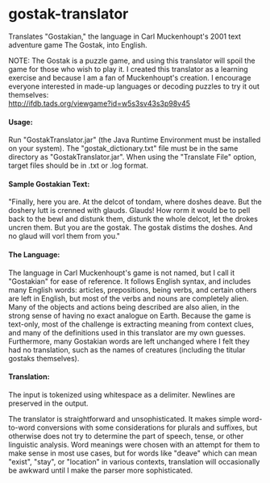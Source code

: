 # gostak-translator
Translates "Gostakian," the language in Carl Muckenhoupt's 2001 text adventure game The Gostak, into English.

NOTE: The Gostak is a puzzle game, and using this translator will spoil the game for those who wish to play it.
I created this translator as a learning exercise and because I am a fan of Muckenhoupt's creation.
I encourage everyone interested in made-up languages or decoding puzzles to try it out themselves:  
http://ifdb.tads.org/viewgame?id=w5s3sv43s3p98v45

#### Usage:
Run "GostakTranslator.jar" (the Java Runtime Environment must be installed on your system). The "gostak_dictionary.txt" file must be in the same directory as "GostakTranslator.jar". When using the "Translate File" option, target files should be in .txt or .log format.

#### Sample Gostakian Text:
"Finally, here you are. At the delcot of tondam, where doshes deave. But the doshery lutt is crenned with glauds.
Glauds! How rorm it would be to pell back to the bewl and distunk them, distunk the whole delcot, let the drokes
uncren them. But you are the gostak. The gostak distims the doshes. And no glaud will vorl them from you."

#### The Language:
The language in Carl Muckenhoupt's game is not named, but I call it "Gostakian" for ease of reference. It
follows English syntax, and includes many English words: articles, prepositions, being verbs, and certain
others are left in English, but most of the verbs and nouns are completely alien. Many of the objects and
actions being described are also alien, in the strong sense of having no exact analogue on Earth. Because
the game is text-only, most of the challenge is extracting meaning from context clues, and many of the
definitions used in this translator are my own guesses. Furthermore, many Gostakian words are left
unchanged where I felt they had no translation, such as the names of creatures (including the titular
gostaks themselves).

#### Translation:
The input is tokenized using whitespace as a delimiter. Newlines are preserved in the output.

The translator is straightforward and unsophisticated. It makes simple word-to-word conversions with some
considerations for plurals and suffixes, but otherwise does not try to determine the part of speech,
tense, or other linguistic analysis. Word meanings were chosen with an attempt for them to make sense in
most use cases, but for words like "deave" which can mean "exist", "stay", or "location" in various contexts,
translation will occasionally be awkward until I make the parser more sophisticated.
